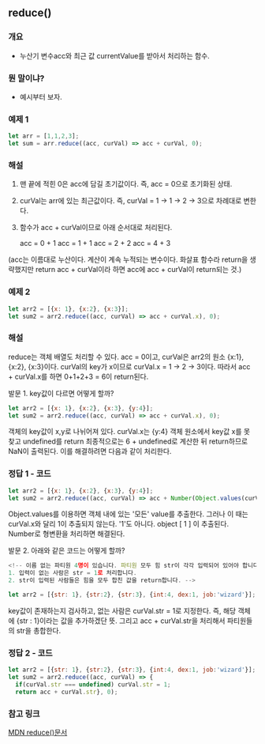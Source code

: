 ## reduce()

### 개요

- 누산기 변수acc와 최근 값 currentValue를 받아서 처리하는 함수.

### 뭔 말이냐?

- 예시부터 보자.

### 예제 1

```javascript
let arr = [1,1,2,3];
let sum = arr.reduce((acc, curVal) => acc + curVal, 0);
```
### 해설
1. 맨 끝에 적힌 0은 acc에 담길 초기값이다. 즉, acc = 0으로 초기화된 상태.
2. curVal는 arr에 있는 최근값이다. 즉, curVal = 1 -> 1 -> 2 -> 3으로 차례대로 변한다.
3. 함수가 acc + curVal이므로 아래 순서대로 처리된다.

      acc = 0 + 1
      acc = 1 + 1
      acc = 2 + 2
      acc = 4 + 3

(acc는 이름대로 누산이다. 계산이 계속 누적되는 변수이다. 화살표 함수라 return을 생략했지만 return acc + curVal이라 하면 acc에 acc + curVal이 return되는 것.)

### 예제 2

```javascript
let arr2 = [{x: 1}, {x:2}, {x:3}];
let sum2 = arr2.reduce((acc, curVal) => acc + curVal.x), 0);
```
### 해설

reduce는 객체 배열도 처리할 수 있다.
acc = 0이고,
curVal은 arr2의 원소 {x:1}, {x:2}, {x:3}이다.
curVal의 key가 x이므로 curVal.x = 1 -> 2 -> 3이다.
따라서 acc + curVal.x를 하면 0+1+2+3 = 6이 return된다.

발문 1. key값이 다르면 어떻게 할까?

```javascript
let arr2 = [{x: 1}, {x:2}, {x:3}, {y:4}];
let sum2 = arr2.reduce((acc, curVal) => acc + curVal.x), 0);
```

객체의 key값이 x,y로 나뉘어져 있다. 
curVal.x는 {y:4} 객체 원소에서 key값 x를 못 찾고 undefined를 return
최종적으로는 6 + undefined로 계산한 뒤 return하므로 NaN이 출력된다.
이를 해결하려면 다음과 같이 처리한다.


### 정답 1 - 코드

```javascript
let arr2 = [{x: 1}, {x:2}, {x:3}, {y:4}];
let sum2 = arr2.reduce((acc, curVal) => acc + Number(Object.values(curVal)), 0);
```

Object.values를 이용하면 객체 내에 있는 '모든' value를 추출한다.
그러나 이 때는 curVal.x와 달리 1이 추출되지 않는다. '1'도 아니다. object [ 1 ] 이 추출된다.
Number로 형변환을 처리하면 해결된다.

발문 2. 아래와 같은 코드는 어떻게 할까?

```javascript
<!-- 이름 없는 파티원 4명이 있습니다. 파티원 모두 힘 str이 각각 입력되어 있어야 합니다. 
1. 입력이 없는 사람은 str = 1로 처리합니다. 
2. str이 입력된 사람들은 힘을 모두 합친 값을 return합니다. -->

let arr2 = [{str: 1}, {str:2}, {str:3}, {int:4, dex:1, job:'wizard'}];
```

key값이 존재하는지 검사하고, 없는 사람은 curVal.str = 1로 지정한다. 즉, 해당 객체에 {str : 1}이라는 값을 추가하겠단 뜻.
그리고 acc + curVal.str을 처리해서 파티원들의 str을 총합한다.

### 정답 2 - 코드

```javascript
let arr2 = [{str: 1}, {str:2}, {str:3}, {int:4, dex:1, job:'wizard'}];
let sum2 = arr2.reduce((acc, curVal) => {
  if(curVal.str === undefined) curVal.str = 1;
  return acc + curVal.str}, 0);
```


### 참고 링크

[MDN reduce()문서](https://developer.mozilla.org/ko/docs/Web/JavaScript/Reference/Global_Objects/Array/Reduce)
